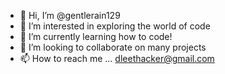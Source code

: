- 👋 Hi, I’m @gentlerain129
- 👀 I’m interested in exploring the world of code 
- 🌱 I’m currently learning how to code!
- 💞️ I’m looking to collaborate on many projects
- 📫 How to reach me ... dleethacker@gmail.com

<!---
gentlerain129/gentlerain129 is a ✨ special ✨ repository because its `README.md` (this file) appears on your GitHub profile.
You can click the Preview link to take a look at your changes.
--->
